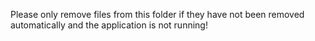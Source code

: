 Please only remove files from this folder if they have not been removed automatically and the application is not running!